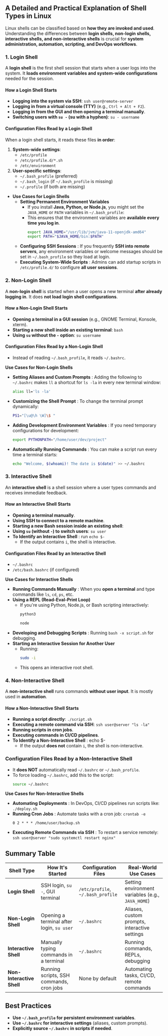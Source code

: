 ## **A Detailed and Practical Explanation of Shell Types in Linux**  

Linux shells can be classified based on **how they are invoked and used**. Understanding the differences between **login shells, non-login shells, interactive shells, and non-interactive shells** is crucial for **system administration, automation, scripting, and DevOps workflows**.

### **1. Login Shell**
A **login shell** is the first shell session that starts when a user logs into the system. It **loads environment variables and system-wide configurations** needed for the session.

#### **How a Login Shell Starts**
- **Logging into the system via SSH**: `ssh user@remote-server`
- **Logging in from a virtual console (TTY)** (e.g., `Ctrl + Alt + F2`).
- **Logging in from the GUI and then opening a terminal manually**.
- **Switching users with `su -` (su with a hyphen)**: `su - username`

#### **Configuration Files Read by a Login Shell**
When a login shell starts, it reads these files **in order**:
1. **System-wide settings**:
   - `/etc/profile`
   - `/etc/profile.d/*.sh`
   - `/etc/environment`
2. **User-specific settings**:
   - `~/.bash_profile` (preferred)
   - `~/.bash_login` (if `~/.bash_profile` is missing)
   - `~/.profile` (if both are missing)

- **Use Cases for Login Shells**
    - **Setting Permanent Environment Variables**  
        - If you install **Java, Python, or Node.js**, you might set the `JAVA_HOME` or `PATH` variables in `~/.bash_profile`:
        - This ensures that the environment variables are **available every time you log in**.
            ```bash
            export JAVA_HOME="/usr/lib/jvm/java-11-openjdk-amd64"
            export PATH="$JAVA_HOME/bin:$PATH"
            ```
    - **Configuring SSH Sessions**   : If you frequently **SSH into remote servers**, any environment variables or welcome messages should be set in `~/.bash_profile` so they load at login.
    - **Executing System-Wide Scripts** : Admins can add startup scripts in `/etc/profile.d/` to configure **all user sessions**.

### **2. Non-Login Shell**
A **non-login shell** is started when a user opens a new terminal **after already logging in**. It does **not load login shell configurations**.

#### **How a Non-Login Shell Starts**
- **Opening a terminal in a GUI session** (e.g., GNOME Terminal, Konsole, xterm).
- **Starting a new shell inside an existing terminal**: `bash`
- **Using `su` without the `-` option**: `su username`


#### **Configuration Files Read by a Non-Login Shell**
- Instead of reading `~/.bash_profile`, it reads `~/.bashrc`.

**Use Cases for Non-Login Shells**

- **Setting Aliases and Custom Prompts** : Adding the following to `~/.bashrc` makes `ll` a shortcut for `ls -la` in every new terminal window:
    ```bash
    alias ll='ls -la'
    ```
- **Customizing the Shell Prompt** : To change the terminal prompt dynamically:
    ```bash
    PS1="[\u@\h \W]\$ "
    ```
- **Adding Development Environment Variables** : If you need temporary configurations for development:
    ```bash
    export PYTHONPATH="/home/user/dev/project"
    ```
- **Automatically Running Commands** : You can make a script run every time a terminal starts:
    ```bash
    echo "Welcome, $(whoami)! The date is $(date)" >> ~/.bashrc
    ```

### **3. Interactive Shell**

An **interactive shell** is a shell session where a user types commands and receives immediate feedback.

#### **How an Interactive Shell Starts**
- **Opening a terminal manually**.
- **Using SSH to connect to a remote machine**.
- **Starting a new Bash session inside an existing shell**:
- **Using `su` (without `-`) to switch users**: `su user`
- **To Identify an Interactive Shell** : run `echo $-`
    - If the output contains `i`, the shell is interactive.

#### **Configuration Files Read by an Interactive Shell**
- `~/.bashrc`
- `/etc/bash.bashrc` (if configured)

**Use Cases for Interactive Shells**
- **Running Commands Manually** : When you **open a terminal** and type commands like `ls`, `cd`, `ps`, etc.
- **Using a REPL (Read-Eval-Print Loop)**
   - If you're using Python, Node.js, or Bash scripting interactively:
     ```bash
     python3
     ```
     ```bash
     node
     ```
- **Developing and Debugging Scripts** : Running `bash -x script.sh` for debugging.
- **Starting an Interactive Session for Another User**
   - Running:
     ```bash
     sudo -i
     ```
   - This opens an interactive root shell.


### **4. Non-Interactive Shell**
A **non-interactive shell** runs commands **without user input**. It is mostly used in **automation**.

#### **How a Non-Interactive Shell Starts**
- **Running a script directly**: `./script.sh`
- **Executing a remote command via SSH**: `ssh user@server "ls -la"`
- **Running scripts in cron jobs**.
- **Executing commands in CI/CD pipelines**.
- **To Identify a Non-Interactive Shell** : echo $-
    - If the output **does not** contain `i`, the shell is non-interactive.

### **Configuration Files Read by a Non-Interactive Shell**
- It **does NOT** automatically read `~/.bashrc` or `~/.bash_profile`.
- To force loading `~/.bashrc`, add this to the script:
  ```bash
  source ~/.bashrc
  ```

**Use Cases for Non-Interactive Shells**
-  **Automating Deployments** : In DevOps, CI/CD pipelines run scripts like: `./deploy.sh`
- **Running Cron Jobs** : Automate tasks with a cron job: `crontab -e`
     ```cron
     0 2 * * * /home/user/backup.sh
     ```
- **Executing Remote Commands via SSH** : To restart a service remotely: `ssh user@server "sudo systemctl restart nginx"`



## **Summary Table**
| **Shell Type** | **How It's Started** | **Configuration Files** | **Real-World Use Cases** |
|--------------|----------------------|----------------------|----------------------|
| **Login Shell** | SSH login, `su -`, GUI terminal | `/etc/profile`, `~/.bash_profile` | Setting environment variables (e.g., `JAVA_HOME`) |
| **Non-Login Shell** | Opening a terminal after login, `su user` | `~/.bashrc` | Aliases, custom prompts, interactive settings |
| **Interactive Shell** | Manually typing commands in a terminal | `~/.bashrc` | Running commands, REPLs, debugging |
| **Non-Interactive Shell** | Running scripts, SSH commands, cron jobs | None by default | Automating tasks, CI/CD, remote commands |



## **Best Practices**
- **Use `~/.bash_profile` for persistent environment variables**.
- **Use `~/.bashrc` for interactive settings** (aliases, custom prompts).
- **Explicitly source `~/.bashrc` in scripts if needed**.